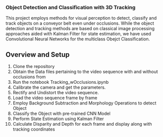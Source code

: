 ### Object Detection and Classification with 3D Tracking

This project employs methods for visual perception to detect, classify and track objects on a conveyor belt even under occlusions.
While the object detection and tracking methods are based on classical image processing approaches aided with Kalman Filter for state estimation, we have used Convolutional Neural Networks for the multiclass Obejct Classification.

## Overview and Setup

1. Clone the repository
2. Obtain the Data files pertaining to the video sequence with and without occlusions from <link>
3. Run the notebook Tracking_wOcclusions.ipynb
4. Calibrate the camera and get the parameters.
5. Rectify and Undistort the video sequence.
6. Load the video sequence frame by frame
7. Employ Background Subtraction and Morphology Operations to detect Object
8. Classify the Object with pre-trained CNN Model
9. Perform State Estimation using Kalman Filter
10. Calculate Disparity and Depth for each frame and display along with tracking coordinates
